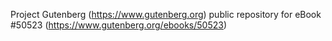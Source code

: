 Project Gutenberg (https://www.gutenberg.org) public repository for
eBook #50523 (https://www.gutenberg.org/ebooks/50523)
